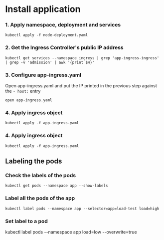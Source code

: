 # Install application

### 1. Apply namespace, deployment and services
`kubectl apply -f node-deployment.yaml
`
### 2. Get the Ingress Controller's public IP address

`
kubectl get services --namespace ingress | grep 'app-ingress-ingress' | grep -v 'admission' | awk '{print $4}'
`

### 3. Configure app-ingress.yaml

Open app-ingress.yaml and put the IP printed in the previous step against the `- host:` entry

`
open app-ingress.yaml
`

### 4. Apply ingress object
`
kubectl apply -f app-ingress.yaml
`

### 4. Apply ingress object
`
kubectl apply -f app-ingress.yaml
`

## Labeling the pods

### Check the labels of the pods
`
kubectl get pods --namespace app --show-labels
`

### Label all the pods of the app
`
kubectl label pods --namespace app --selector=app=load-test load=high
`

### Set label to a pod
kubectl label pods --namespace app <name of the pod> load=low --overwrite=true

